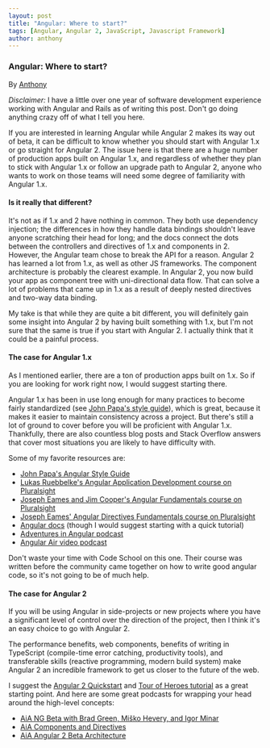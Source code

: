 ```yaml
---
layout: post
title: "Angular: Where to start?"
tags: [Angular, Angular 2, JavaScript, Javascript Framework]
author: anthony
---
```


### Angular: Where to start?

<span class="author">By <a href="https://twitter.com/nthony_i">Anthony</a></span>

<em>Disclaimer:</em> I have a little over one year of software development experience working with Angular and Rails as of writing this post. Don't go doing anything crazy off of what I tell you here.

If you are interested in learning Angular while Angular 2 makes its way out of beta, it can be difficult to know whether you should start with Angular 1.x or go straight for Angular 2. The issue here is that there are a huge number of production apps built on Angular 1.x, and regardless of whether they plan to stick with Angular 1.x or follow an upgrade path to Angular 2, anyone who wants to work on those teams will need some degree of familiarity with Angular 1.x.

<h4>Is it really that different?</h4>
It's not as if 1.x and 2 have nothing in common. They both use dependency injection; the differences in how they handle data bindings shouldn't leave anyone scratching their head for long; and the docs connect the dots between the controllers and directives of 1.x and components in 2. However, the Angular team chose to break the API for a reason. Angular 2 has learned a lot from 1.x, as well as other JS frameworks. The component architecture is probably the clearest example. In Angular 2, you now build your app as component tree with uni-directional data flow. That can solve a lot of problems that came up in 1.x as a result of deeply nested directives and two-way data binding.

My take is that while they are quite a bit different, you will definitely gain some insight into Angular 2 by having built something with 1.x, but I'm not sure that the same is true if you start with Angular 2. I actually think that it could be a painful process.

<h4>The case for Angular 1.x</h4>
As I mentioned earlier, there are a ton of production apps built on 1.x. So if you are looking for work right now, I would suggest starting there.

Angular 1.x has been in use long enough for many practices to become fairly standardized (see <a href="https://github.com/johnpapa/angular-styleguide">John Papa's style guide</a>), which is great, because it makes it easier to maintain consistency across a project. But there's still a lot of ground to cover before you will be proficient with Angular 1.x. Thankfully, there are also countless blog posts and Stack Overflow answers that cover most situations you are likely to have difficulty with.

Some of my favorite resources are:
<ul>
  <li><a href="https://github.com/johnpapa/angular-styleguide">John Papa's Angular Style Guide</a></li>
  <li><a href="https://app.pluralsight.com/library/courses/angular-application-development/">Lukas Ruebbelke's Angular Application Development course on Pluralsight</a></li>
  <li><a href="https://app.pluralsight.com/library/courses/angularjs-fundamentals">Joseph Eames and Jim Cooper's Angular Fundamentals course on Pluralsight</a></li>
  <li><a href="https://app.pluralsight.com/library/courses/angularjs-directive-fundamentals/">Joseph Eames' Angular Directives Fundamentals course on Pluralsight</a></li>
  <li><a href="https://docs.angularjs.org/api">Angular docs</a> (though I would suggest starting with a quick tutorial)</li>
  <li><a href="https://devchat.tv/adventures-in-angular">Adventures in Angular podcast</a></li>
  <li><a href="https://angularair.com/">Angular Air video podcast</a></li>
</ul>

Don't waste your time with Code School on this one. Their course was written before the community came together on how to write good angular code, so it's not going to be of much help.

<h4>The case for Angular 2</h4>
If you will be using Angular in side-projects or new projects where you have a significant level of control over the direction of the project, then I think it's an easy choice to go with Angular 2.

The performance benefits, web components, benefits of writing in TypeScript (compile-time error catching, productivity tools), and transferable skills (reactive programming, modern build system) make Angular 2 an incredible framework to get us closer to the future of the web.

I suggest the <a href="https://angular.io/docs/ts/latest/quickstart.html">Angular 2 Quickstart</a> and <a href="https://angular.io/docs/ts/latest/tutorial/">Tour of Heroes tutorial</a> as a great starting point. And here are some great podcasts for wrapping your head around the high-level concepts:
<ul>
  <li><a href="https://devchat.tv/adventures-in-angular/078-aia-ng-beta-with-brad-green-mi-ko-hevery-and-igor-minar">AiA NG Beta with Brad Green, Miško Hevery, and Igor Minar</a></li>
  <li><a href="https://devchat.tv/adventures-in-angular/072-aia-components-and-directives">AiA Components and Directives</a></li>
  <li><a href="https://devchat.tv/adventures-in-angular/073-aia-angular-2-beta-architecture">AiA Angular 2 Beta Architecture</a></li>
</ul>
